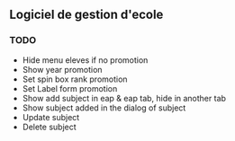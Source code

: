 ## Logiciel de gestion d'ecole

### TODO
- Hide menu eleves if no promotion
- Show year promotion
- Set spin box rank promotion
- Set Label form promotion
- Show add subject in eap & eap tab, hide in another tab
- Show subject added in the dialog of subject
- Update subject
- Delete subject


